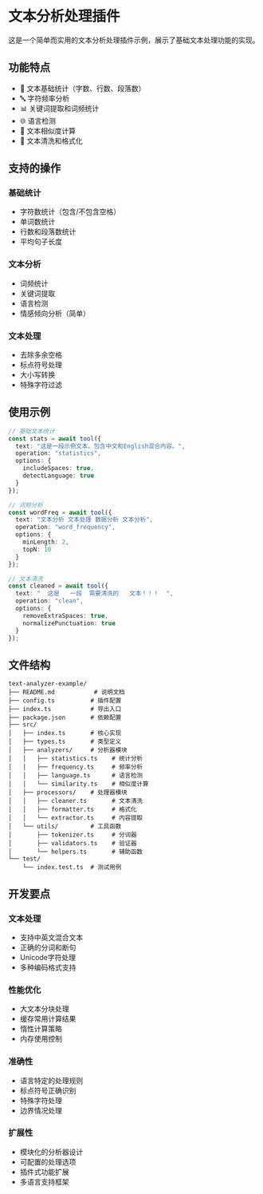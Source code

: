 # 文本分析处理插件

这是一个简单而实用的文本分析处理插件示例，展示了基础文本处理功能的实现。

## 功能特点

- 📝 文本基础统计（字数、行数、段落数）
- 🔤 字符频率分析
- 📊 关键词提取和词频统计
- 🌐 语言检测
- 📏 文本相似度计算
- 🧹 文本清洗和格式化

## 支持的操作

### 基础统计
- 字符数统计（包含/不包含空格）
- 单词数统计
- 行数和段落数统计
- 平均句子长度

### 文本分析
- 词频统计
- 关键词提取
- 语言检测
- 情感倾向分析（简单）

### 文本处理
- 去除多余空格
- 标点符号处理
- 大小写转换
- 特殊字符过滤

## 使用示例

```typescript
// 基础文本统计
const stats = await tool({
  text: "这是一段示例文本。包含中文和English混合内容。",
  operation: "statistics",
  options: {
    includeSpaces: true,
    detectLanguage: true
  }
});

// 词频分析
const wordFreq = await tool({
  text: "文本分析 文本处理 数据分析 文本分析",
  operation: "word_frequency",
  options: {
    minLength: 2,
    topN: 10
  }
});

// 文本清洗
const cleaned = await tool({
  text: "  这是   一段  需要清洗的   文本！！！  ",
  operation: "clean",
  options: {
    removeExtraSpaces: true,
    normalizePunctuation: true
  }
});
```

## 文件结构

```
text-analyzer-example/
├── README.md           # 说明文档
├── config.ts          # 插件配置
├── index.ts           # 导出入口
├── package.json       # 依赖配置
├── src/
│   ├── index.ts       # 核心实现
│   ├── types.ts       # 类型定义
│   ├── analyzers/     # 分析器模块
│   │   ├── statistics.ts    # 统计分析
│   │   ├── frequency.ts     # 频率分析
│   │   ├── language.ts      # 语言检测
│   │   └── similarity.ts    # 相似度计算
│   ├── processors/    # 处理器模块
│   │   ├── cleaner.ts       # 文本清洗
│   │   ├── formatter.ts     # 格式化
│   │   └── extractor.ts     # 内容提取
│   └── utils/         # 工具函数
│       ├── tokenizer.ts     # 分词器
│       ├── validators.ts    # 验证器
│       └── helpers.ts       # 辅助函数
└── test/
    └── index.test.ts  # 测试用例
```

## 开发要点

### 文本处理
- 支持中英文混合文本
- 正确的分词和断句
- Unicode字符处理
- 多种编码格式支持

### 性能优化
- 大文本分块处理
- 缓存常用计算结果
- 惰性计算策略
- 内存使用控制

### 准确性
- 语言特定的处理规则
- 标点符号正确识别
- 特殊字符处理
- 边界情况处理

### 扩展性
- 模块化的分析器设计
- 可配置的处理选项
- 插件式功能扩展
- 多语言支持框架